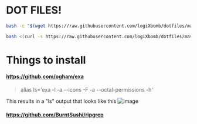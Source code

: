 # DOT FILES!

```bash
bash -c "$(wget https://raw.githubusercontent.com/logiXbomb/dotfiles/master/install.sh -O -)"
```

```bash
bash <(curl -s https://raw.githubusercontent.com/logiXbomb/dotfiles/master/install_mac.sh)
```

# Things to install

#### https://github.com/ogham/exa
> alias ls='exa -l -a --icons -F -a --octal-permissions -h'

This results in a "ls" output that looks like this
![image](https://user-images.githubusercontent.com/11888995/147660234-544d523e-ad34-4d28-92c3-0333e172aa58.png)


#### https://github.com/BurntSushi/ripgrep

